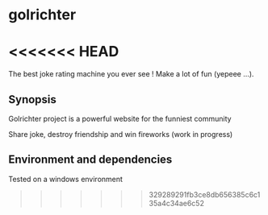 # golrichter
<<<<<<< HEAD
=======
The best joke rating machine you ever see !
Make a lot of fun (yepeee ...).

## Synopsis
Golrichter project is a powerful website for the funniest community

Share joke, destroy friendship and win fireworks (work in progress)

## Environment and dependencies

Tested on a windows environment
>>>>>>> 329289291fb3ce8db656385c6c135a4c34ae6c52
